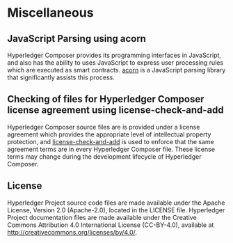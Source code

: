 # Miscellaneous

## JavaScript Parsing using acorn

Hyperledger Composer provides its programming interfaces in JavaScript, and also has the ability to uses JavaScript to express user processing rules which are executed as smart contracts. [acorn](https://www.npmjs.com/package/acorn) is a JavaScript parsing library that significantly assists this process.

## Checking of files for Hyperledger Composer license agreement using license-check-and-add

Hyperledger Composer source files are is provided under a license agreement which provides the appropriate level of intellectual property protection, and [license-check-and-add](https://www.npmjs.com/package/license-check-and-add) is used to enforce that the same agreement terms are in every Hyperledger Composer file. These license terms may change during the development lifecycle of Hyperledger Composer.

## License <a name="license"></a>
Hyperledger Project source code files are made available under the Apache License, Version 2.0 (Apache-2.0), located in the LICENSE file. Hyperledger Project documentation files are made available under the Creative Commons Attribution 4.0 International License (CC-BY-4.0), available at http://creativecommons.org/licenses/by/4.0/.